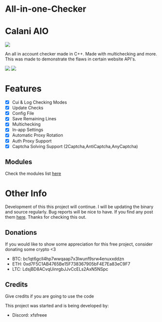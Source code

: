 # All-in-one-Checker
# Calani AIO 

<html>
<a href=https://img.utdstc.com/icon/d34/a74/d34a74281538887e01059f9801d0a1f14bfcebc6eb10a6371e5a97be500f0bb8:200><img src=https://upload.wikimedia.org/wikipedia/commons/thumb/2/2c/Visual_Studio_Icon_2022.svg/1200px-Visual_Studio_Icon_2022.svg.png></a>
</html>


An all in account checker made in C++. Made with multichecking and more. This was made to demonstrate the flaws in certain website API's.

<html>
<a href=https://github.com/Mickey758/Calani-AIO/releases><img src=https://img.shields.io/badge/download_calani-3670A0?style=for-the-badge></a>
<a href=https://github.com/Mickey758/Calani-AIO/wiki><img src=https://img.shields.io/badge/help_page-3670a0?style=for-the-badge></a>
</html>


# Features
- [x] Cui & Log Checking Modes
- [x] Update Checks
- [x] Config File
- [x] Save Remaining Lines
- [x] Multichecking
- [x] In-app Settings
- [x] Automatic Proxy Rotation
- [x] Auth Proxy Support
- [x] Captcha Solving Support (2Captcha,AntiCaptcha,AnyCaptcha) 

## Modules
Check the modules list [here](https://github.com/Mickey758/Calani-AIO/blob/master/MODULES.md)

# Other Info
Development of this this project will continue. I will be updating the binary and source regularly. Bug reports will be nice to have. If you find any post them [here](https://github.com/Mickey758/Calani-AIO/issues/new). Thanks for checking this out.

## Donations
If you would like to show some appreciation for this free project, consider donating some crypto <3

- BTC: bc1qt6gcll4hp7wwqaap7x3lwunf9srw4enuxxddzn
- ETH: 0xd7F5C1AB4765Be15F738367905bF4E7Ea83eC9F7
- LTC: LdsjBD8ACvqUinrgbJJvCcELs2AxN5NSpc

## Credits
Give credits if you are going to use the code

This project was started and is being developed by:
- Discord: xfsfreee
